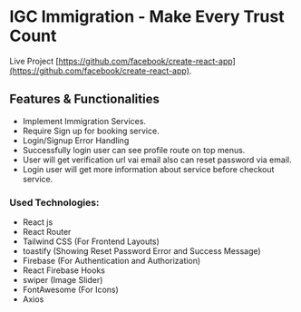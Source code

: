 # IGC Immigration - Make Every Trust Count

Live Project [https://github.com/facebook/create-react-app](https://github.com/facebook/create-react-app).

## Features & Functionalities

-   Implement Immigration Services.
-   Require Sign up for booking service.
-   Login/Signup Error Handling
-   Successfully login user can see profile route on top menus.
-   User will get verification url vai email also can reset password via email.
-   Login user will get more information about service before checkout service.

### Used Technologies:

-   React js
-   React Router
-   Tailwind CSS (For Frontend Layouts)
-   toastify (Showing Reset Password Error and Success Message)
-   Firebase (For Authentication and Authorization)
-   React Firebase Hooks
-   swiper (Image Slider)
-   FontAwesome (For Icons)
-   Axios
